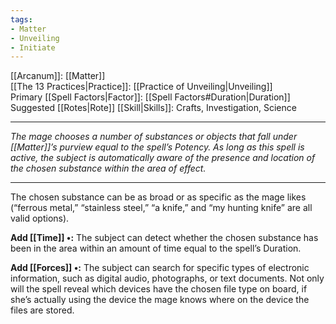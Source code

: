 ```yaml
---
tags:
- Matter
- Unveiling
- Initiate
---
```


[[Arcanum]]: [[Matter]]\
[[The 13 Practices|Practice]]: [[Practice of Unveiling|Unveiling]]\
Primary [[Spell Factors|Factor]]: [[Spell Factors#Duration|Duration]]\
Suggested [[Rotes|Rote]] [[Skill|Skills]]: Crafts, Investigation, Science

---

_The mage chooses a number of substances or objects that fall under [[Matter]]’s purview equal to the spell’s Potency. As long as this spell is active, the subject is automatically aware of the presence and location of the chosen substance within the area of effect._

---

The chosen substance can be as broad or as specific as the mage likes (“ferrous metal,” “stainless steel,” “a knife,” and “my hunting knife” are all valid options).

**Add [[Time]] •:** The subject can detect whether the chosen substance has been in the area within an amount of time equal to the spell’s Duration.

**Add [[Forces]] •:** The subject can search for specific types of electronic information, such as digital audio, photographs, or text documents. Not only will the spell reveal which devices have the chosen file type on board, if she’s actually using the device the mage knows where on the device the files are stored.